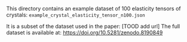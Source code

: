 This directory contains an example dataset of 100 elasticity tensors of crystals:
`example_crystal_elasticity_tensor_n100.json`

It is a subset of the dataset used in the paper: [TOOD add url]
The full dataset is available at: https://doi.org/10.5281/zenodo.8190849
